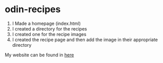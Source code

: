 # odin-recipes

1. I Made a homepage (index.html)
2. I created a directory for the recipes
3. I created one for the recipe images
4. I created the recipe page and then add the image in their appropriate directory

My website can be found in [here](https://v4sj4n.github.io/odin-recipes/index.html)